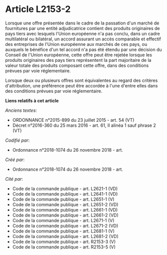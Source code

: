 # Article L2153-2

Lorsque une offre présentée dans le cadre de la passation d'un marché de fournitures par une entité adjudicatrice contient
des produits originaires de pays tiers avec lesquels l'Union européenne n'a pas conclu, dans un cadre multilatéral ou
bilatéral, un accord assurant un accès comparable et effectif des entreprises de l'Union européenne aux marchés de ces pays,
ou auxquels le bénéfice d'un tel accord n'a pas été étendu par une décision du Conseil de l'Union européenne, cette offre
peut être rejetée lorsque les produits originaires des pays tiers représentent la part majoritaire de la valeur totale des
produits composant cette offre, dans des conditions prévues par voie réglementaire.

Lorsque deux ou plusieurs offres sont équivalentes au regard des critères d'attribution, une préférence peut être accordée à
l'une d'entre elles dans des conditions prévues par voie réglementaire.

**Liens relatifs à cet article**

_Anciens textes_:

  - ORDONNANCE n°2015-899 du 23 juillet 2015 - art. 54 (VT)
  - Décret n°2016-360 du 25 mars 2016 - art. 61, II alinéa 1 sauf phrase 2 (VT)

_Codifié par_:

  - Ordonnance n°2018-1074 du 26 novembre 2018 - art.

_Créé par_:

  - Ordonnance n°2018-1074 du 26 novembre 2018 - art.

_Cité par_:

  - Code de la commande publique - art. L2621-1 (VD)
  - Code de la commande publique - art. L2641-1 (VD)
  - Code de la commande publique - art. L2651-1 (V)
  - Code de la commande publique - art. L2651-2 (VD)
  - Code de la commande publique - art. L2661-1 (VD)
  - Code de la commande publique - art. L2661-2 (VD)
  - Code de la commande publique - art. L2671-1 (V)
  - Code de la commande publique - art. L2671-2 (VD)
  - Code de la commande publique - art. L2681-1 (V)
  - Code de la commande publique - art. L2681-2 (VD)
  - Code de la commande publique - art. R2153-3 (V)
  - Code de la commande publique - art. R2153-5 (V)
